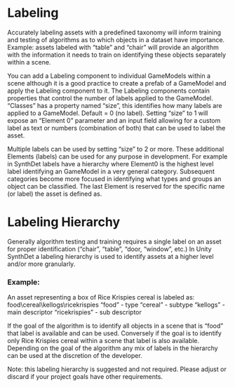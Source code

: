 # Labeling 

Accurately labeling assets with a predefined taxonomy will inform training and testing of algorithms as to which objects in a dataset have importance. Example: assets labeled with “table” and “chair” will provide an algorithm with the information it needs to train on identifying these objects separately within a scene.


You can add a Labeling component to individual GameModels within a scene although it is a good practice to create a prefab of a GameModel and apply the Labeling component to it.
The Labeling components contain properties that control the number of labels applied to the GameModel. “Classes” has a property named “size”, this identifies how many labels are applied to a GameModel. Default = 0 (no label). Setting “size” to 1 will expose an “Element 0” parameter and an input field allowing for a custom label as text or numbers (combination of both) that can be used to label the asset.

Multiple labels can be used by setting “size” to 2 or more. These additional Elements (labels) can be used for any purpose in development. For example in SynthDet labels have a hierarchy where Element0 is the highest level label identifying an GameModel in a very general category. Subsequent categories become more focused in identifying what types and groups an object can be classified. The last Element is reserved for the specific name (or label) the asset is defined as.


# Labeling Hierarchy

Generally algorithm testing and training requires a single label on an asset for proper identification (“chair”, “table”, “door, “window”, etc.) In Unity SynthDet a labeling hierarchy is used to identify assets at a higher level and/or more granularly.

### Example:
An asset representing a box of Rice Krispies cereal is labeled as: food\cereal\kellogs\ricekrispies
“food” - type
“cereal” - subtype
“kellogs” - main descriptor
“ricekrispies” - sub descriptor

If the goal of the algorithm is to identify all objects in a scene that is “food” that label is available and can be used. Conversely if the goal is to identify only Rice Krispies cereal within a scene that label is also available. Depending on the goal of the algorithm any mix of labels in the hierarchy can be used at the discretion of the developer.

Note: this labeling hierarchy is suggested and not required. Please adjust or discard if your project goals have other requirements.
